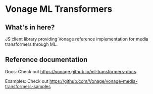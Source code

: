 # Vonage ML Transformers

## What's in here?

JS client library providing Vonage reference implementation for media transformers through ML.

## Reference documentation

Docs: Check out https://vonage.github.io/ml-transformers-docs.

Examples: Check out https://github.com/Vonage/vonage-media-transformers-samples
